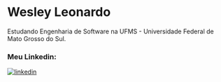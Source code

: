 # Wesley Leonardo

Estudando Engenharia de Software na UFMS - Universidade Federal de Mato Grosso do Sul.


### Meu Linkedin:
[![linkedin](https://img.shields.io/badge/linkedin-0A66C2?style=for-the-badge&logo=linkedin&logoColor=white)](https://www.linkedin.com/in/andr%C3%A9-conforti-44bb74220/)
